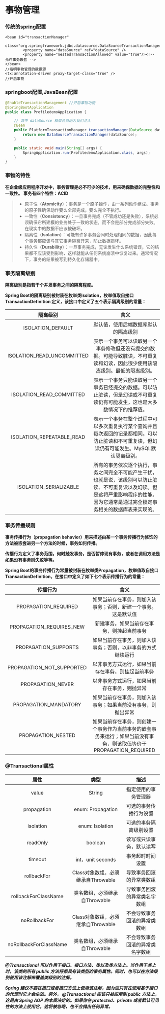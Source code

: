 # 事物管理

### 传统的spring配置

```properties
<bean id="transactionManager"
		class="org.springframework.jdbc.datasource.DataSourceTransactionManager">
		<property name="dataSource" ref="dataSource" />
		<property name="nestedTransactionAllowed" value="true"/><!-- 允许事务嵌套 -->
</bean>
//指明事物管理的数据源
<tx:annotation-driven proxy-target-class="true" />
//开启事物
```

### springboot配置,JavaBean配置

```java
@EnableTransactionManagement //开启事物功能
@SpringBootApplication
public class ProfiledemoApplication {

    // 其中 dataSource 框架会自动为我们注入
    @Bean
    public PlatformTransactionManager transactionManager(DataSource dataSource) {
        return new DataSourceTransactionManager(dataSource);
    } 

    public static void main(String[] args) {
        SpringApplication.run(ProfiledemoApplication.class, args);
    }
}
```

### 事物的特性

**在企业级应用程序开发中，事务管理是必不可少的技术，用来确保数据的完整性和一致性。 事务有四个特性：ACID** 

> - 原子性（**Atomicity**）：事务是一个原子操作，由一系列动作组成。事务的原子性确保动作要么全部完成，要么完全不执行。
> - 一致性（**Consistency**）：一旦事务完成（不管成功还是失败），系统必须确保它所建模的业务处于一致的状态，而不会是部分完成部分失败。在现实中的数据不应该被破坏。
> - 隔离性（**Isolation**）：可能有许多事务会同时处理相同的数据，因此每个事务都应该与其它事务隔离开来，防止数据损坏。
> - 持久性（**Durability**）：一旦事务完成，无论发生什么系统错误，它的结果都不应该受到影响，这样就能从任何系统崩溃中恢复过来。通常情况下，事务的结果被写到持久化存储器中。

###  **事务隔离级别**

**隔离级别是指若干个并发事务之间的隔离程度。**

**Spring Boot的隔离级别被封装在枚举类Isolation，枚举值取自接口TransactionDefinition 定义，该接口中定义了五个表示隔离级别的常量：**

|        **隔离级别**        |                           **含义**                           |
| :------------------------: | :----------------------------------------------------------: |
|     ISOLATION_DEFAULT      |             默认值，使用后端数据库默认的隔离级别             |
| ISOLATION_READ_UNCOMMITTED | 表示一个事务可以读取另一个事务修改但还没有提交的数据。可能导致脏读，不可重复读和幻读，因此很少使用该隔离级别。最低的隔离级别。 |
|  ISOLATION_READ_COMMITTED  | 表示一个事务只能读取另一个事务已经提交的数据。可以防止脏读，但是幻读或不可重复读仍有可能发生，这也是大多数情况下的推荐值。 |
| ISOLATION_REPEATABLE_READ  | 表示一个事务在整个过程中可以多次重复执行某个查询并且每次返回的记录都相同。可以防止脏读和不可重复读，但幻读仍有可能发生。MySQL默认隔离级别。 |
|   ISOLATION_SERIALIZABLE   | 所有的事务依次逐个执行，事务之间完全不可能产生干扰，也就是说，该级别可以防止脏读、不可重复读以及幻读。但是这将严重影响程序的性能，因为它通常是通过完全锁定事务相关的数据库表来实现的。 |

### **事务传播规则**

**事务传播行为（propagation behavior）用来描述由某一个事务传播行为修饰的方法被嵌套进另一个方法的时候，事务如何传播。**

**传播行为定义了事务范围，何时触发事务，是否暂停现有事务，或者在调用方法是如果没有事务则失败等等。**

**Spring Boot的事务传播行为常量被封装在枚举类Propagation，枚举值取自接口TransactionDefinition，在接口中定义了如下七个表示传播行为的常量：**

|       **传播行为**        |                           **含义**                           |
| :-----------------------: | :----------------------------------------------------------: |
|   PROPAGATION_REQUIRED    | 如果当前存在事务，则加入该事务；否则，新建一个事务。这是默认值 |
| PROPAGATION_REQUIRES_NEW  |          新建事务，如果当前存在事务，则挂起当前事务          |
|   PROPAGATION_SUPPORTS    | 如果当前存在事务，则加入该事务；否则，以非事务的方式继续运行 |
| PROPAGATION_NOT_SUPPORTED |      以非事务方式运行，如果当前存在事务，则挂起当前事务      |
|     PROPAGATION_NEVER     |         以非事务方式运行，如果当前存在事务，则抛异常         |
|   PROPAGATION_MANDATORY   | 如果当前存在事务，则加入该事务；如果当前没有事务，则抛出异常 |
|    PROPAGATION_NESTED     | 如果当前存在事务，则创建一个事务作为当前事务的嵌套事务来运行；如果当前没有事务，则该取值等价于PROPAGATION_REQUIRED |

### **@Transactional属性**

|        **属性**        |              **类型**              |             **描述**             |
| :--------------------: | :--------------------------------: | :------------------------------: |
|         value          |               String               |       指定使用的事务管理器       |
|      propagation       |         enum: Propagation          |      可选的事务传播行为设置      |
|       isolation        |          enum: Isolation           |      可选的事务隔离级别设置      |
|        readOnly        |              boolean               |     读写或只读事务，默认读写     |
|        timeout         |         int，unit seconds          |         事务超时时间设置         |
|      rollbackFor       | Class对象数组，必须继承自Throwable |     导致事务回滚的异常类数组     |
|  rollbackForClassName  |   类名数组，必须继承自Throwable    |   导致事务回滚的异常类名字数组   |
|     noRollbackFor      | Class对象数组，必须继承自Throwable |   不会导致事务回滚的异常类数组   |
| noRollbackForClassName |   类名数组，必须继承自Throwable    | 不会导致事务回滚的异常类名字数组 |

***@Transactional 可以作用于接口、接口方法、类以及类方法上。当作用于类上时，该类的所有 public 方法将都具有该类型的事务属性。同时，也可以在方法级别使用该注解来覆盖类级别的注解。***

***Spring 建议不要在接口或者接口方法上使用该注解，因为这只有在使用基于接口的代理时它才会生效。另外， @Transactional 应该只被应用到 public 方法上，这是由 Spring AOP 的本质决定的。如果你在 protected、private 或者默认可见性的方法上使用它，这将被忽略，也不会抛出任何异常。***

